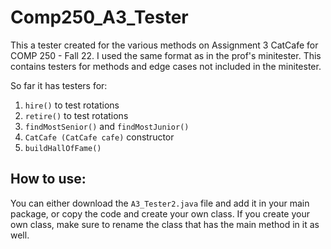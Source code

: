 # Comp250_A3_Tester

This a tester created for the various methods on Assignment 3 CatCafe for COMP 250 - Fall 22. I used the same format as in the prof's minitester. This contains testers for methods and edge cases not included in the minitester.

So far it has testers for:
1. `hire()` to test rotations
2. `retire()` to test rotations
3. `findMostSenior()` and `findMostJunior()`
4. `CatCafe (CatCafe cafe)` constructor
5. `buildHallOfFame()`

## How to use:
You can either download the `A3_Tester2.java` file and add it in your main package, or copy the code and create your own class. If you create your own class, make sure to rename the class that has the main method in it as well.

